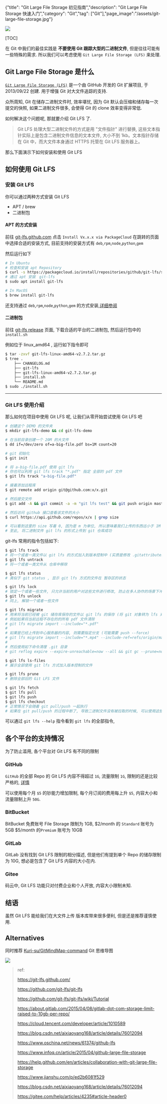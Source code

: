 {"title": "Git Large File Storage 初见指南","description": "Git Large File Storage 快速入门","category": "Git","tag": ["Git"],"page_image":"/assets/git-large-file-storage.jpg"}

![](/assets/git-large-file-storage.jpg)

[TOC]

在 Git 中我们的最佳实践是 **不要使用 Git 跟踪大型的二进制文件**, 但是往往可能有一些特殊的需求. 所以我们可以考虑使用 `Git Large File Storage (LFS)` 来处理.

## Git Large File Storage 是什么

[`Git Large File Storage (LFS)`](https://github.com/git-lfs/git-lfs) 是一个由 GitHub 开发的 Git 扩展项目, 于 2013/09/22 创建. 用于增强 Git 对大文件追踪的支持.

众所周知, Git 在储存二进制文件时, 效率堪忧, 因为 Git 默认会压缩和储存每一次提交的快照, 如果二进制文件很多, 会使得 Git 的 clone 效率变得非常低.

如何解决这个问题呢, 那就要介绍 Git LFS 了.
> Git LFS 处理大型二进制文件的方式是用 "文件指针" 进行替换, 这些文本指针实际上是包含二进制文件信息的文本文件, 大小不到 1kb。文本指针存储在 Git 中，而大文件本身通过 HTTPS 托管在 Git LFS 服务器上。

那么下面演示下如何安装和使用 Git LFS

## 如何使用 Git LFS

### 安装 Git LFS

你可以通过两种方式安装 Git LFS

* APT / brew
* 二进制包

#### APT 的方式安装

前往 [git-lfs.github.com](https://git-lfs.github.com/) 点击 `Install Vx.x.x via PackageCloud` 在跳转的页面中选择合适的安装方式, 目前支持的安装方式有 `deb`,`rpm`,`node`,`python`,`gem`

然后运行如下

```bash
# In Ubuntu
# 检查和安装 apt Repository
$ curl -s https://packagecloud.io/install/repositories/github/git-lfs/script.deb.sh | sudo bash
# 通过 apt 安装　git-lfs
$ sudo apt install git-lfs

# In MacOS
$ brew install git-lfs
```

还支持通过 `deb`,`rpm`,`node`,`python`,`gem` 的方式安装,[详细参阅](https://packagecloud.io/github/git-lfs/install)

#### 二进制包

前往 [git-lfs release](https://github.com/git-lfs/git-lfs/releases) 页面, 下载合适的平台的二进制包, 然后运行包中的 `install.sh`

例如位于 linux_amd64 , 运行如下指令即可

```bash
$ tar -zxvf git-lfs-linux-amd64-v2.7.2.tar.gz
$ tree .
    ├── CHANGELOG.md
    ├── git-lfs
    ├── git-lfs-linux-amd64-v2.7.2.tar.gz
    ├── install.sh
    └── README.md
$ sudo ./install.sh
```

-----

### Git LFS 使用介绍

那么如何在项目中使用 Git LFS 呢, 让我们从零开始尝试使用 Git LFS 吧

```bash
# 创建这个 DEMO 的文件夹
$ mkdir git-lfs-demo && cd git-lfs-demo

# 在当前目录创建一个 20M 的大文件
$ dd if=/dev/zero of=a-big-file.pdf bs=1M count=20

# git 初始化
$ git init

# 将 a-big-file.pdf 使用 git lfs
# 你也可以利用 git lfs track "*.pdf" 指定 全部的 pdf 文件
$ git lfs track "a-big-file.pdf"

# 接着添加远程库
$ git remote add origin git@github.com:x/x.git

# 然后提交文件
$ git add -A && git commit -a -m "git lfs test" && git push origin master

# 然后访问 github 接口查看该文件的大小
$ curl https://api.github.com/repos/x/x | grep size

# 可以看到这里的 size 写着 0, 因为是 m 为单位, 所以意味着我们上传的东西远小于 1M
# 至此, 将二进制文件 git lfs 的形式上传到 git 仓库成功
```

git-lfs 常用的指令包括如下:

```bash
$ git lfs track
# 将一个或者一类文件以 git lfs 的方式加入到版本控制中 (实质是修改 .gitattributes 文件)
$ git lfs untrack
# 将一个或者一类文件从 仓库中移除

$ git lfs status
# 类似于 git status , 显示 git lfs 方式的文件在 暂存区的状态

$ git lfs lock
# 锁定一个或者一些文件, 只允许当前的用户对这些文件进行修改, 防止在多人协作的场景下冲突
$ git lfs unlock
# 同上, 解锁一个或者一些文件

$ git lfs migrate
# 用来将当前已经被 git 储存库保存的文件以 git lfs 的保存 (将 git 对象转为 lfs 对象)
# 例如如果将当前远程不存在的的所有 pdf 文件清除
# git lfs migrate import --include="*.pdf"
#
# 如果是已经上传到中心服务器的内容, 则需要指定分支 (可能需要 push --force)
# git lfs migrate import --include="*.mp4" --include-ref=refs/origin/master --include-ref=refs/origin/dev --include-ref=refs/origin/test
#
# 然后使用如下命令清理 .git 目录
# git reflog expire --expire-unreachable=now --all && git gc --prune=now

$ git lfs ls-files
# 展示全部使用 git lfs 方式加入版本控制的文件

$ git lfs prune
# 删除全部旧的 Git LFS 文件

$ git lfs fetch
$ git lfs pull
$ git lfs push
$ git lfs checkout
# 正常情况下会随着 git pull/push 一起执行
# 如果在 git pull/push 的过程中断了, 导致二进制文件没有被拉取的时候, 可以使用这些命令
```

可以通过 `git lfs --help` 指令看到 `git lfs` 的全部指令,

## 各个平台的支持情况

为了防止滥用, 各个平台对 Git LFS 有不同的限制

### GitHub

`GitHub` 的全部 Repo 的 Git LFS 内容不得超过 `1G`, 流量限制 `1G`, 限制的还是比较严格的, [详情](https://github.com/settings/billing)

可以使用每个月 `$5` 的钞能力增加限制, 每个月订阅的费用每上升 `$5`, 内容大小和流量限制上升 `50G`.

### BitBucket

BitBucket 免费账号 File Storage 限制为 1GB, $2/month 的 `Standard` 账号为 5GB $5/month 的`Premium` 账号为 10GB

### GitLab

GitLab 没有找到 Git LFS 限制的相分描述, 但是他们有提到单个 Repo 的储存限制为 10G, 想必是包含了 Git LFS 内容的大小在内.

### Gitee

码云中, Git LFS 功能只对付费企业和个人开放, 内容大小限制未知.

## 结语

虽然 Git LFS 能给我们在大文件上传 版本库带来很多便利, 但是还是推荐谨慎使用.

## Alternatives

同时推荐 [Kuri-su/GitMindMap-command](https://github.com/Kuri-su/GitMindMap-command) Git 思维导图

![](https://github.com/kurisu-public/GitMindMap-command-img/blob/master/Git_V2.16.2.png?raw=true)

> ref:
> 
> https://git-lfs.github.com/
>
> https://github.com/git-lfs/git-lfs
>
> https://github.com/git-lfs/git-lfs/wiki/Tutorial
> 
> https://about.gitlab.com/2015/04/08/gitlab-dot-com-storage-limit-raised-to-10gb-per-repo/
> 
> https://cloud.tencent.com/developer/article/1010589
> 
> https://blog.csdn.net/aixiaoyang168/article/details/76012094
> 
> https://www.oschina.net/news/61374/github-lfs
> 
> https://www.infoq.cn/article/2015/04/github-large-file-storage
> 
> https://help.github.com/en/articles/collaboration-with-git-large-file-storage
> 
> https://www.jianshu.com/p/ed2b6081f529
> 
> https://blog.csdn.net/aixiaoyang168/article/details/76012094
> 
> https://gitee.com/help/articles/4235#article-header0